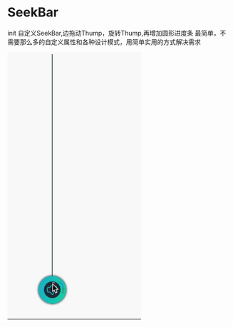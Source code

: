 # SeekBar
init
自定义SeekBar,边拖动Thump，旋转Thump,再增加圆形进度条
最简单，不需要那么多的自定义属性和各种设计模式，用简单实用的方式解决需求

![image](https://github.com/helang1991/SeekBar/blob/master/gif/seek.gif)


